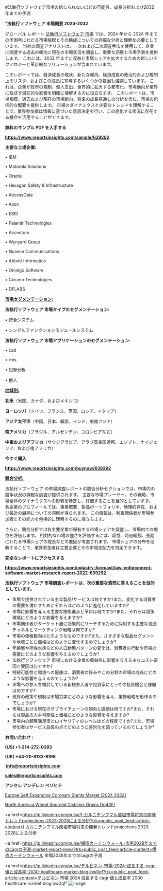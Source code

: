 #法執行ソフトウェア市場の信じられないほどの可能性、成長分析および2032年までの予測

"<strong>法執行ソフトウェア 市場概要 2024-2032</strong>

グローバル レポート <a href=https://www.reportsinsights.com/sample/639292>法執行ソフトウェア 市場</a> では、2024 年から 2024 年までの予測年にわたる市場規模とその構成についての詳細な分析と理解を必要としています。 当社の調査アナリストは、一次および二次調査手法を使用して、企業に関連する過去の傾向と現在の市場状況を調査し、重要な洞察と市場予測を提供します。 これには、2032 年までに収益と市場シェアを拡大​​するための新しいテクノロジーと革新的なソリューションが含まれています。

このレポートでは、経済成長の現状、新たな傾向、経済成長の政治的および規制上のリスク、およびこの成長に寄与するいくつかの要因も強調しています。 これは、企業が政府の規制、個人支出、世界的に拡大する都市化、市場動向が業界に及ぼす潜在的な影響を明確に理解するのに役立ちます。 このレポートは、市場規模、過去および現在の市場動向、将来の成長見通しの分析を含む、市場の包括的な概要を提供します。 市場のダイナミクスと主要なトレンドを理解することで、業界参加者は情報に基づいた意思決定を行い、この進化する状況に存在する機会を活用することができます。

<strong><b>無料のサンプル PDF を入手する</b></strong>

<a href=https://www.reportsinsights.com/sample/639292><strong><u>https://www.reportsinsights.com/sample/639292</u></strong></a>

<strong>主要な上場企業:</strong>

• IBM

• Motorola Solutions

• Oracle

• Hexagon Safety & Infrastructure

• AccessData

• Axon

• ESRI

• Palantir Technologies

• Accenture

• Wynyard Group

• Nuance Communications

• Abbott Informatics

• Omnigo Software

• Column Technologies

• DFLABS

<strong><u>市場セグメンテーション</u></strong><strong><u>:</u></strong>

<strong>法執行ソフトウェア 市場タイプのセグメンテーション:</strong>

• 統合システム

• シングルファンクションモジュールシステム

<strong>法執行ソフトウェア 市場アプリケーションのセグメンテーション:</strong>

• cad

• rms.

• 犯罪分析

• 他人

<strong><u>地域別</u></strong><strong><u>:</u></strong>

<strong>北米</strong>（米国、カナダ、およびメキシコ）

<strong>ヨーロッパ</strong>（ドイツ、フランス、英国、ロシア、イタリア）

<strong>アジア太平洋</strong>（中国、日本、韓国、インド、東南アジア）

<strong>南アメリカ</strong>（ブラジル、アルゼンチン、コロンビアなど）

<strong>中東およびアフリカ</strong>（サウジアラビア、アラブ首長国連邦、エジプト、ナイジェリア、および南アフリカ）

<strong>今すぐ購入</strong>

<a href=https://www.reportsinsights.com/buynow/639292><strong><u>https://www.reportsinsights.com/buynow/639292</u></strong></a>

<strong><u>競合分析:</u></strong>

法執行ソフトウェア の市場調査レポートの競合分析セクションでは、市場内の競争状況の詳細な調査が提供されます。 主要な市場プレーヤー、その戦略、市場全体のダイナミクスへの影響を特定し、評価することを目的としています。 各企業のプロフィールでは、事業概要、製品ポートフォリオ、地理的存在、および最近の展開についての洞察が得られます。 この情報は、利害関係者が市場参加者とその能力を包括的に理解するのに役立ちます。

さらに、競合分析では各主要企業が保有する市場シェアを調査し、市場内での地位を評価します。 相対的な市場の強さを評価するには、収益、時価総額、長期にわたる市場シェアの成長などの要因が考慮されます。 市場シェアの分布を理解することで、業界参加者は主要企業とその市場支配力を特定できます。

<strong>完全なレポートにアクセスする</strong>

<a href=https://www.reportsinsights.com/industry-forecast/law-enforcement-software-market-research-report-2022-639292><strong><u><b>https://www.reportsinsights.com/industry-forecast/law-enforcement-software-market-research-report-2022-639292</b></u></strong></a>

<strong><b>法執行ソフトウェア 市場調査レポートは、次の重要な質問に答えることを目的としています。</b></strong>
<ul>
  <li>市場で提供されている主な製品/サービスは何ですか?また、変化する消費者の需要を満たすためにそれらはどのように進化していますか?</li>
  <li>市場に影響を与える主要な技術進歩と革新は何ですか?また、それらは競争環境にどのような影響を与えますか?</li>
  <li>市場関係者がターゲット層に効果的にリーチするために採用する主要な流通チャネルとマーケティング戦略は何ですか?</li>
  <li>市場の価格動向はどのようなものですか?また、さまざまな製品セグメントや地域ごとに価格はどのように変化するのでしょうか?</li>
  <li>年齢層や所得水準などの人口動態パターンの変化は、消費者の行動や市場の需要にどのような影響を与えるのでしょうか?</li>
  <li>法執行ソフトウェア 市場における企業の収益性に影響を与える主なコスト要因と要因は何ですか?</li>
  <li>持続可能性と環境への配慮は、消費者の好みやこの分野の市場の成長にどのような影響を与えるのでしょうか?</li>
  <li>市場への参入を検討している新規参入者や投資家にとっての投資機会と課題は何ですか?</li>
  <li>政府の政策や規制は市場力学にどのような影響を与え、業界戦略を形作るのでしょうか?</li>
  <li>市場における現在のサプライチェーンの傾向と課題は何ですか?また、それらは製品の入手可能性と価格にどのような影響を与えますか?</li>
  <li>市場内の顧客満足度とロイヤリティのレベルはどの程度ですか?また、市場参加者はサービス品質の点でどのように差別化を図っているのでしょうか?</li>
</ul>
<strong>お問い合わせ：</strong>

<strong>(US) +1-214-272-0393</strong>

<strong>(UK) +44-20-8133-9198</strong>

<strong> </strong><a href=info@reportsinsights.com><strong><u>info@reportsinsights.com</u></strong></a>

<a href=sales@reportsinsights.com><strong><u>sales@reportsinsights.com</u></strong></a>

<strong>アンセレ アンデレン ベリヒテ</strong>

<a href=https://www.linkedin.com/pulse/europe-self-expanding-coronary-stents-markets-analysis-l1mbe/>Europe Self Expanding Coronary Stents Market [2024 2032]</a>

<a href=https://www.linkedin.com/pulse/north-america-wheat-sourced-distillers-grains-do40f/>North America Wheat Sourced Distillers Grains Do40F/</a>

<a href=https://jp.linkedin.com/pulse/l-カルニチンフマル酸塩市場将来の開発トレンドprojections-2023-2028による分析?trk=public_post_feed-article-content>l カルニチンフマル酸塩市場将来の開発トレンドprojections 2023 2028による分析</a>

<a href=https://jp.linkedin.com/pulse/構造カーテンウォール-市場2028年までのcagrの予測-market-report-news?trk=public_post_feed-article-content>構造カーテンウォール 市場2028年までのcagrの予測</a>

<a href=https://jp.linkedin.com/pulse/テルピネン-市場-2024-成長する-cagr-値と成長率-2030-healthcare-market-blog-bw0qf?trk=public_post_feed-article-content>テルピネン 市場 2024 成長する cagr 値と成長率 2030 healthcare market blog bw0qf</a>"
![image](https://github.com/ahaan12367/RIMarket24/assets/158471582/3f023a4f-d3e0-41e1-9615-a210d4f2b74d)
